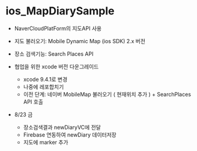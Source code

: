 # ios_MapDiarySample

* NaverCloudPlatForm의  지도API 사용 
 - 지도 불러오기: Mobile Dynamic Map (ios SDK)  2.x 버전
 - 장소 검색기능: Search Places API 

- 협업을 위한 xcode 버전 다운그레이드
    - xcode 9.4.1로 변경
    - 나중에 레포합치기
    - 이전 단계:  네이버 MobileMap 불러오기 ( 현재위치 추가 ) + SearchPlaces API 호출
    
- 8/23 금
    - 장소검색결과 newDiaryVC에 전달
    - Firebase 연동하여 newDiary 데이터저장
    - 지도에 marker 추가

